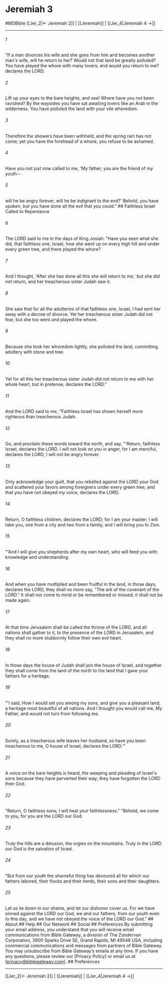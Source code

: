 # Jeremiah 3
#MDBible
[[Jer_2|← Jeremiah 2]] | [[Jeremiah]] | [[Jer_4|Jeremiah 4 →]]

***


###### 1 
"If a man divorces his wife and she goes from him and becomes another man's wife, will he return to her? Would not that land be greatly polluted? You have played the whore with many lovers; and would you return to me? declares the LORD. 

###### 2 
Lift up your eyes to the bare heights, and see! Where have you not been ravished? By the waysides you have sat awaiting lovers like an Arab in the wilderness. You have polluted the land with your vile whoredom. 

###### 3 
Therefore the showers have been withheld, and the spring rain has not come; yet you have the forehead of a whore; you refuse to be ashamed. 

###### 4 
Have you not just now called to me, 'My father, you are the friend of my youth-- 

###### 5 
will he be angry forever, will he be indignant to the end?' Behold, you have spoken, but you have done all the evil that you could." ## Faithless Israel Called to Repentance 

###### 6 
The LORD said to me in the days of King Josiah: "Have you seen what she did, that faithless one, Israel, how she went up on every high hill and under every green tree, and there played the whore? 

###### 7 
And I thought, 'After she has done all this she will return to me,' but she did not return, and her treacherous sister Judah saw it. 

###### 8 
She saw that for all the adulteries of that faithless one, Israel, I had sent her away with a decree of divorce. Yet her treacherous sister Judah did not fear, but she too went and played the whore. 

###### 9 
Because she took her whoredom lightly, she polluted the land, committing adultery with stone and tree. 

###### 10 
Yet for all this her treacherous sister Judah did not return to me with her whole heart, but in pretense, declares the LORD." 

###### 11 
And the LORD said to me, "Faithless Israel has shown herself more righteous than treacherous Judah. 

###### 12 
Go, and proclaim these words toward the north, and say, "'Return, faithless Israel, declares the LORD. I will not look on you in anger, for I am merciful, declares the LORD; I will not be angry forever. 

###### 13 
Only acknowledge your guilt, that you rebelled against the LORD your God and scattered your favors among foreigners under every green tree, and that you have not obeyed my voice, declares the LORD. 

###### 14 
Return, O faithless children, declares the LORD; for I am your master; I will take you, one from a city and two from a family, and I will bring you to Zion. 

###### 15 
"'And I will give you shepherds after my own heart, who will feed you with knowledge and understanding. 

###### 16 
And when you have multiplied and been fruitful in the land, in those days, declares the LORD, they shall no more say, "The ark of the covenant of the LORD." It shall not come to mind or be remembered or missed; it shall not be made again. 

###### 17 
At that time Jerusalem shall be called the throne of the LORD, and all nations shall gather to it, to the presence of the LORD in Jerusalem, and they shall no more stubbornly follow their own evil heart. 

###### 18 
In those days the house of Judah shall join the house of Israel, and together they shall come from the land of the north to the land that I gave your fathers for a heritage. 

###### 19 
"'I said, How I would set you among my sons, and give you a pleasant land, a heritage most beautiful of all nations. And I thought you would call me, My Father, and would not turn from following me. 

###### 20 
Surely, as a treacherous wife leaves her husband, so have you been treacherous to me, O house of Israel, declares the LORD.'" 

###### 21 
A voice on the bare heights is heard, the weeping and pleading of Israel's sons because they have perverted their way; they have forgotten the LORD their God. 

###### 22 
"Return, O faithless sons; I will heal your faithlessness." "Behold, we come to you, for you are the LORD our God. 

###### 23 
Truly the hills are a delusion, the orgies on the mountains. Truly in the LORD our God is the salvation of Israel. 

###### 24 
"But from our youth the shameful thing has devoured all for which our fathers labored, their flocks and their herds, their sons and their daughters. 

###### 25 
Let us lie down in our shame, and let our dishonor cover us. For we have sinned against the LORD our God, we and our fathers, from our youth even to this day, and we have not obeyed the voice of the LORD our God." ## About ## Help ## Our Network ## Social ## Preferences By submitting your email address, you understand that you will receive email communications from Bible Gateway, a division of The Zondervan Corporation, 3900 Sparks Drive SE, Grand Rapids, MI 49546 USA, including commercial communications and messages from partners of Bible Gateway. You may unsubscribe from Bible Gateway&rsquo;s emails at any time. If you have any questions, please review our [Privacy Policy] or email us at [privacy@biblegateway.com]. ## Preferences

***

[[Jer_2|← Jeremiah 2]] | [[Jeremiah]] | [[Jer_4|Jeremiah 4 →]]
